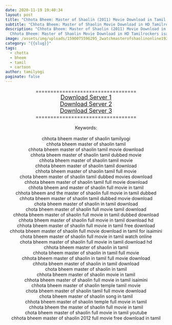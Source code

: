```yaml
---
date: 2020-11-19 19:40:34
layout: post
title: "Chhota Bheem: Master of Shaolin (2011) Movie Download in Tamil HD"
subtitle: "Chhota Bheem: Master of Shaolin Movie Download in HD Tamilrockers isaimini"
description: "Chhota Bheem: Master of Shaolin (2011) Movie Download in Tamil HD
  Chhota Bheem: Master of Shaolin Movie Download in HD Tamilrockers isaimini"
image: /assets/img/uploads/1590075596295_2watchmasterofshaolinonline1920x1080_16x9images.jpg
category: "{{slug}}"
tags:
  - chotta
  - bheem
  - tamil
  - cartoon
author: tamilyogi
paginate: false
---
```

<div style="text-align: center;">==================================</div><div style="text-align: center;"><span style="font-size: large;"><a href="https://drive.google.com/file/d/0B5Xs30i3YYQrNnJoMWZaVk1WNFU/view">Download Server 1</a></span></div><div style="text-align: center;"><span style="font-size: large;"><a href="https://drive.google.com/file/d/0B5Xs30i3YYQrNnJoMWZaVk1WNFU/view">Download Server 2</a></span></div><div style="text-align: center;"><span style="font-size: large;"><a href="https://drive.google.com/file/d/0B5Xs30i3YYQrNnJoMWZaVk1WNFU/view">Download Server 3</a></span></div><div style="text-align: center;">==================================</div><div style="text-align: center;"><br /></div><div style="text-align: center;">Keywords:</div><div style="text-align: center;"><br /></div><div style="text-align: center;"><div>chhota bheem master of shaolin tamilyogi</div><div>chhota bheem master of shaolin tamil</div><div>chhota bheem master of shaolin tamil movie download</div><div>chhota bheem master of shaolin tamil dubbed movie</div><div>chhota bheem master of shaolin tamil movie</div><div>chhota bheem master of shaolin tamil download</div><div>chhota bheem master of shaolin tamil full movie</div><div>chota bheem master of shaolin tamil dubbed movies download</div><div>chhota bheem master of shaolin tamil full movie download</div><div>chhota bheem and master of shaolin full movie in tamil</div><div>chhota bheem and the master of shaolin full movie in tamil dubbed</div><div>chhota bheem master of shaolin tamil dubbed movie download</div><div>chota bheem master of shaolin in tamil download</div><div>chota bheem master of shaolin full movie tamil download</div><div>chhota bheem master of shaolin full movie in tamil dubbed download</div><div>chhota bheem master of shaolin full movie in tamil download hd</div><div>chhota bheem master of shaolin full movie in tamil free download</div><div>chhota bheem master of shaolin full movie download in tamil for isaimini</div><div>chota bheem master of shaolin full movie in tamil watch online</div><div>chota bheem master of shaolin full movie in tamil download hd</div><div>chhota bheem master of shaolin in tamil</div><div>chhota bheem master of shaolin in tamil full movie</div><div>chhota bheem master of shaolin in tamil full movie download</div><div>chhota bheem master of shaolin in tamil download</div><div>chota bheem master of shaolin in tamil</div><div>chhota bheem master of shaolin movie in tamil</div><div>chhota bheem master of shaolin full movie in tamil isaimini</div><div>chhota bheem master of shaolin temple tamil movie</div><div>chota bheem master of shaolin tamil full movie download</div><div>chota bheem master of shaolin song in tamil</div><div>chhota bheem master of shaolin temple full movie in tamil</div><div>chhota bheem the master of shaolin full movie in tamil</div><div>chota bheem master of shaolin full movie in tamil youtube</div><div>chhota bheem master of shaolin 2012 full movie free download in tamil</div></div>